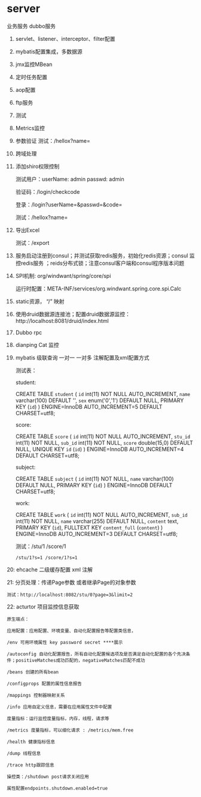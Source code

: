 # server

业务服务 dubbo服务

1. servlet、listener、interceptor、filter配置
2. mybatis配置集成，多数据源
3. jmx监控MBean
4. 定时任务配置
5. aop配置
6. ftp服务
7. 测试
8. Metrics监控
9. 参数验证
    测试：/hellox?name=
10. 跨域处理
11. 添加shiro权限控制

    测试用户：userName: admin passwd: admin
             
    验证码：/login/checkcode
    
    登录：/login?userName=&passwd=&code=
    
    测试：/hellox?name=
12. 导出Excel

    测试：/export

13. 服务启动注册到consul；并测试获取redis服务，初始化redis资源；consul 监控redis服务 ；reids分布式锁；注意consul客户端和consul程序版本问题

14. SPI机制: org/windwant/spring/core/spi

    运行时配置：META-INF/services/org.windwant.spring.core.spi.Calc

15. static资源， “/” 映射

16. 使用druid数据源连接池；配置druid数据源监控：http://localhost:8081/druid/index.html

17. Dubbo rpc

18. dianping Cat 监控

19. mybatis 级联查询 一对一 一对多 注解配置及xml配置方式

    测试表：

    student:

    CREATE TABLE `student` (
      `id` int(11) NOT NULL AUTO_INCREMENT,
      `name` varchar(100) DEFAULT '',
      `sex` enum('0','1') DEFAULT NULL,
      PRIMARY KEY (`id`)
    ) ENGINE=InnoDB AUTO_INCREMENT=5 DEFAULT CHARSET=utf8;

    score:

    CREATE TABLE `score` (
      `id` int(11) NOT NULL AUTO_INCREMENT,
      `stu_id` int(11) NOT NULL,
      `sub_id` int(11) NOT NULL,
      `score` double(15,0) DEFAULT NULL,
      UNIQUE KEY `id` (`id`)
    ) ENGINE=InnoDB AUTO_INCREMENT=4 DEFAULT CHARSET=utf8;

    subject:

    CREATE TABLE `subject` (
      `id` int(11) NOT NULL,
      `name` varchar(100) DEFAULT NULL,
      PRIMARY KEY (`id`)
    ) ENGINE=InnoDB DEFAULT CHARSET=utf8;

    work:

    CREATE TABLE `work` (
      `id` int(11) NOT NULL AUTO_INCREMENT,
      `sub_id` int(11) NOT NULL,
      `name` varchar(255) DEFAULT NULL,
      `content` text,
      PRIMARY KEY (`id`),
      FULLTEXT KEY `content_full` (`content`)
    ) ENGINE=InnoDB AUTO_INCREMENT=3 DEFAULT CHARSET=utf8;



    测试：/stu/1  /score/1

        /stu/1?s=1 /score/1?s=1

20: ehcache 二级缓存配置 xml 注解

21: 分页处理：传递Page参数 或者继承Page的对象参数

    测试：http://localhost:8082/stu/0?page=3&limit=2

22: acturtor 项目监控信息获取

    原生端点：

    应用配置：应用配置、环境变量、自动化配置报告等配置类信息，

    /env 可用环境属性 key password secret ****展示

    /autoconfig 自动化配置报告，所有自动化配置候选项及是否满足自动化配置的各个先决条件；positiveMatches成功匹配的，negativeMatches匹配不成功

    /beans 创建的所有bean

    /configprops 配置的属性信息报告

    /mappings 控制器映射关系

    /info 应用自定义信息，需要在应用属性文件中配置

    度量指标：运行监控度量指标，内存，线程，请求等

    /metrics 度量指标，可以细化请求 : /metrics/mem.free

    /health 健康指标信息

    /dump 线程信息

    /trace http跟踪信息

    操控类：/shutdown post请求关闭应用

    属性配置endpoints.shutdown.enabled=true